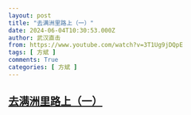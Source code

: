 ```yaml
---
layout: post
title: "去满洲里路上（一）"
date: 2024-06-04T10:30:53.000Z
author: 武汉直击
from: https://www.youtube.com/watch?v=3T1Ug9jDQpE
tags: [ 方斌 ]
comments: True
categories: [ 方斌 ]
---
```

<!--1717497053000-->
[去满洲里路上（一）](https://www.youtube.com/watch?v=3T1Ug9jDQpE)
------

<div>

</div>

